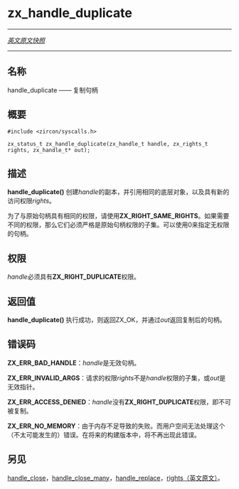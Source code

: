 # zx_handle_duplicate
---

[*英文原文快照*](https://github.com/fuchsia-mirror/zircon/blob/9b1d42b6f62ed4a4fe443eb03e020c74abcc8875/docs/syscalls/handle_duplicate.md)

---
<!-- ## NAME -->
## 名称

<!-- handle_duplicate - duplicate a handle -->
handle_duplicate —— 复制句柄

<!-- ## SYNOPSIS -->
## 概要

```
#include <zircon/syscalls.h>

zx_status_t zx_handle_duplicate(zx_handle_t handle, zx_rights_t rights, zx_handle_t* out);
```

<!-- ## DESCRIPTION -->
## 描述

<!-- **handle_duplicate**() creates a duplicate of *handle*, referring
to the same underlying object, with new access rights *rights*. -->
**handle_duplicate()** 创建*handle*的副本，并引用相同的底层对象，以及具有新的访问权限*rights*。

<!-- To duplicate the handle with the same rights use **ZX_RIGHT_SAME_RIGHTS**. If different
rights are desired they must be strictly lesser than of the source handle. It is possible
to specify no rights by using 0. -->
为了与原始句柄具有相同的权限，请使用**ZX_RIGHT_SAME_RIGHTS**。如果需要不同的权限，那么它们必须严格是原始句柄权限的子集。可以使用0来指定无权限的句柄。

<!-- ## RIGHTS -->
## 权限

<!-- *handle* must have **ZX_RIGHT_DUPLICATE**. -->
*handle*必须具有**ZX_RIGHT_DUPLICATE**权限。

<!-- ## RETURN VALUE -->
## 返回值

<!-- **handle_duplicate**() returns ZX_OK and the duplicate handle via *out* on success. -->
**handle_duplicate()** 执行成功，则返回ZX_OK，并通过*out*返回复制后的句柄。

<!-- ## ERRORS -->
## 错误码

<!-- **ZX_ERR_BAD_HANDLE**  *handle* isn't a valid handle. -->
**ZX_ERR_BAD_HANDLE**：*handle*是无效句柄。

<!-- **ZX_ERR_INVALID_ARGS**  The *rights* requested are not a subset of *handle* rights or
*out* is an invalid pointer. -->
**ZX_ERR_INVALID_ARGS**：请求的权限*rights*不是*handle*权限的子集，或*out*是无效指针。

<!-- **ZX_ERR_ACCESS_DENIED**  *handle* does not have **ZX_RIGHT_DUPLICATE** and may not be duplicated. -->
**ZX_ERR_ACCESS_DENIED**：*handle*没有**ZX_RIGHT_DUPLICATE**权限，即不可被复制。

<!-- **ZX_ERR_NO_MEMORY**  Failure due to lack of memory.
There is no good way for userspace to handle this (unlikely) error.
In a future build this error will no longer occur. -->
**ZX_ERR_NO_MEMORY**：由于内存不足导致的失败。而用户空间无法处理这个（不太可能发生的）错误。在将来的构建版本中，将不再出现此错误。

<!-- ## SEE ALSO -->
## 另见

<!-- [handle_close](handle_close.md),
[handle_close_many](handle_close_many.md),
[handle_replace](handle_replace.md),
[rights](../rights.md). -->

[handle_close](handle_close.md)，[handle_close_many](handle_close_many.md)，[handle_replace](handle_replace.md)，[rights（英文原文）](https://github.com/fuchsia-mirror/zircon/blob/master/docs/rights.md)。